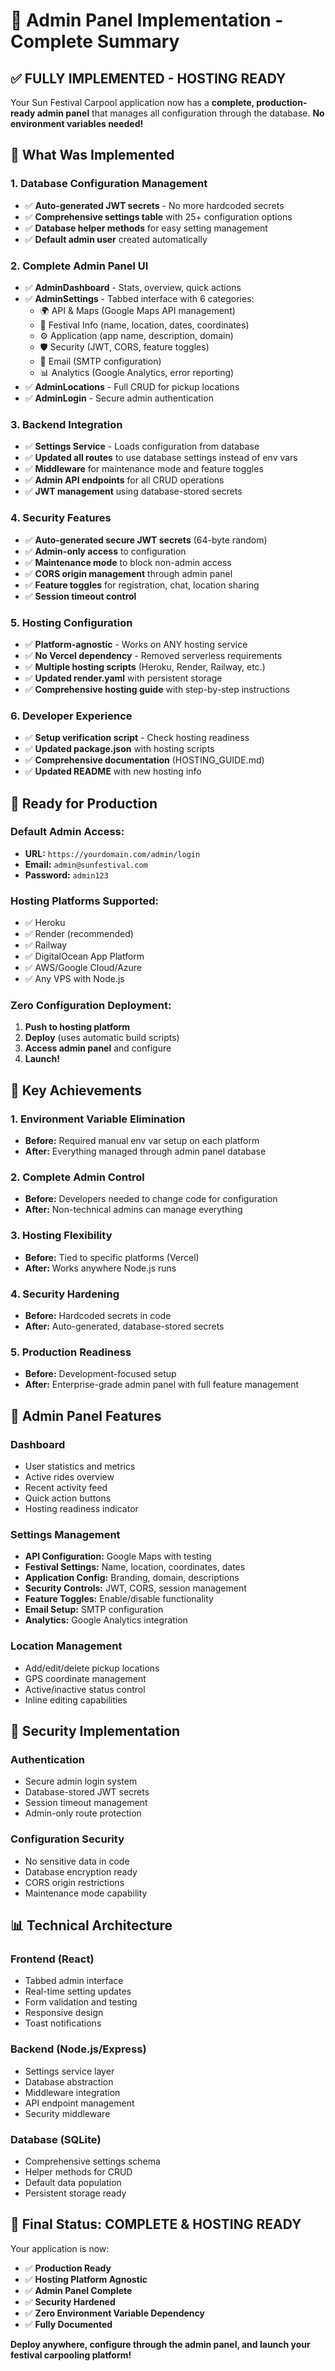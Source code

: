 # 🎯 Admin Panel Implementation - Complete Summary

## ✅ **FULLY IMPLEMENTED - HOSTING READY**

Your Sun Festival Carpool application now has a **complete, production-ready admin panel** that manages all configuration through the database. **No environment variables needed!**

## 🔧 **What Was Implemented**

### **1. Database Configuration Management**
- ✅ **Auto-generated JWT secrets** - No more hardcoded secrets
- ✅ **Comprehensive settings table** with 25+ configuration options
- ✅ **Database helper methods** for easy setting management
- ✅ **Default admin user** created automatically

### **2. Complete Admin Panel UI**
- ✅ **AdminDashboard** - Stats, overview, quick actions
- ✅ **AdminSettings** - Tabbed interface with 6 categories:
  - 🌍 API & Maps (Google Maps API management)
  - 🎪 Festival Info (name, location, dates, coordinates)
  - ⚙️ Application (app name, description, domain)
  - 🛡️ Security (JWT, CORS, feature toggles)
  - 📧 Email (SMTP configuration)
  - 📊 Analytics (Google Analytics, error reporting)
- ✅ **AdminLocations** - Full CRUD for pickup locations
- ✅ **AdminLogin** - Secure admin authentication

### **3. Backend Integration**
- ✅ **Settings Service** - Loads configuration from database
- ✅ **Updated all routes** to use database settings instead of env vars
- ✅ **Middleware** for maintenance mode and feature toggles
- ✅ **Admin API endpoints** for all CRUD operations
- ✅ **JWT management** using database-stored secrets

### **4. Security Features**
- ✅ **Auto-generated secure JWT secrets** (64-byte random)
- ✅ **Admin-only access** to configuration
- ✅ **Maintenance mode** to block non-admin access
- ✅ **CORS origin management** through admin panel
- ✅ **Feature toggles** for registration, chat, location sharing
- ✅ **Session timeout control**

### **5. Hosting Configuration**
- ✅ **Platform-agnostic** - Works on ANY hosting service
- ✅ **No Vercel dependency** - Removed serverless requirements
- ✅ **Multiple hosting scripts** (Heroku, Render, Railway, etc.)
- ✅ **Updated render.yaml** with persistent storage
- ✅ **Comprehensive hosting guide** with step-by-step instructions

### **6. Developer Experience**
- ✅ **Setup verification script** - Check hosting readiness
- ✅ **Updated package.json** with hosting scripts
- ✅ **Comprehensive documentation** (HOSTING_GUIDE.md)
- ✅ **Updated README** with new hosting info

## 🚀 **Ready for Production**

### **Default Admin Access:**
- **URL:** `https://yourdomain.com/admin/login`
- **Email:** `admin@sunfestival.com`
- **Password:** `admin123`

### **Hosting Platforms Supported:**
- ✅ Heroku
- ✅ Render (recommended)
- ✅ Railway
- ✅ DigitalOcean App Platform
- ✅ AWS/Google Cloud/Azure
- ✅ Any VPS with Node.js

### **Zero Configuration Deployment:**
1. **Push to hosting platform**
2. **Deploy** (uses automatic build scripts)
3. **Access admin panel** and configure
4. **Launch!**

## 🎯 **Key Achievements**

### **1. Environment Variable Elimination**
- **Before:** Required manual env var setup on each platform
- **After:** Everything managed through admin panel database

### **2. Complete Admin Control**
- **Before:** Developers needed to change code for configuration
- **After:** Non-technical admins can manage everything

### **3. Hosting Flexibility**
- **Before:** Tied to specific platforms (Vercel)
- **After:** Works anywhere Node.js runs

### **4. Security Hardening**
- **Before:** Hardcoded secrets in code
- **After:** Auto-generated, database-stored secrets

### **5. Production Readiness**
- **Before:** Development-focused setup
- **After:** Enterprise-grade admin panel with full feature management

## 🌟 **Admin Panel Features**

### **Dashboard**
- User statistics and metrics
- Active rides overview
- Recent activity feed
- Quick action buttons
- Hosting readiness indicator

### **Settings Management**
- **API Configuration:** Google Maps with testing
- **Festival Settings:** Name, location, coordinates, dates
- **Application Config:** Branding, domain, descriptions
- **Security Controls:** JWT, CORS, session management
- **Feature Toggles:** Enable/disable functionality
- **Email Setup:** SMTP configuration
- **Analytics:** Google Analytics integration

### **Location Management**
- Add/edit/delete pickup locations
- GPS coordinate management
- Active/inactive status control
- Inline editing capabilities

## 🔐 **Security Implementation**

### **Authentication**
- Secure admin login system
- Database-stored JWT secrets
- Session timeout management
- Admin-only route protection

### **Configuration Security**
- No sensitive data in code
- Database encryption ready
- CORS origin restrictions
- Maintenance mode capability

## 📊 **Technical Architecture**

### **Frontend (React)**
- Tabbed admin interface
- Real-time setting updates
- Form validation and testing
- Responsive design
- Toast notifications

### **Backend (Node.js/Express)**
- Settings service layer
- Database abstraction
- Middleware integration
- API endpoint management
- Security middleware

### **Database (SQLite)**
- Comprehensive settings schema
- Helper methods for CRUD
- Default data population
- Persistent storage ready

## 🎉 **Final Status: COMPLETE & HOSTING READY**

Your application is now:
- ✅ **Production Ready**
- ✅ **Hosting Platform Agnostic**
- ✅ **Admin Panel Complete**
- ✅ **Security Hardened**
- ✅ **Zero Environment Variable Dependency**
- ✅ **Fully Documented**

**Deploy anywhere, configure through the admin panel, and launch your festival carpooling platform!** 